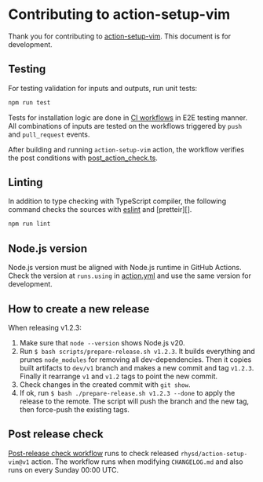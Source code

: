 Contributing to action-setup-vim
================================

Thank you for contributing to [action-setup-vim][repo]. This document is for development.

## Testing

For testing validation for inputs and outputs, run unit tests:

```sh
npm run test
```

Tests for installation logic are done in [CI workflows][ci] in E2E testing manner. All combinations
of inputs are tested on the workflows triggered by `push` and `pull_request` events.

After building and running `action-setup-vim` action, the workflow verifies the post conditions
with [post_action_check.ts](./scripts/post_action_check.ts).

## Linting

In addition to type checking with TypeScript compiler, the following command checks the sources with
[eslint][] and [pretteir][].

```sh
npm run lint
```

## Node.js version

Node.js version must be aligned with Node.js runtime in GitHub Actions. Check the version at
`runs.using` in [action.yml](./action.yml) and use the same version for development.

## How to create a new release

When releasing v1.2.3:

1. Make sure that `node --version` shows Node.js v20.
2. Run `$ bash scripts/prepare-release.sh v1.2.3`. It builds everything and prunes `node_modules`
   for removing all dev-dependencies. Then it copies built artifacts to `dev/v1` branch and makes
   a new commit and tag `v1.2.3`. Finally it rearrange `v1` and `v1.2` tags to point the new commit.
3. Check changes in the created commit with `git show`.
4. If ok, run `$ bash ./prepare-release.sh v1.2.3 --done` to apply the release to the remote. The
   script will push the branch and the new tag, then force-push the existing tags.

## Post release check

[Post-release check workflow][post-release] runs to check released `rhysd/action-setup-vim@v1` action.
The workflow runs when modifying `CHANGELOG.md` and also runs on every Sunday 00:00 UTC.

[repo]: https://github.com/rhysd/action-setup-vim
[ci]: https://github.com/rhysd/action-setup-vim/actions/workflows/ci.yml
[eslint]: https://eslint.org/
[prettier]: https://prettier.io/
[post-release]: https://github.com/rhysd/action-setup-vim/actions?query=workflow%3A%22Post-release+check%22+branch%3Amaster
